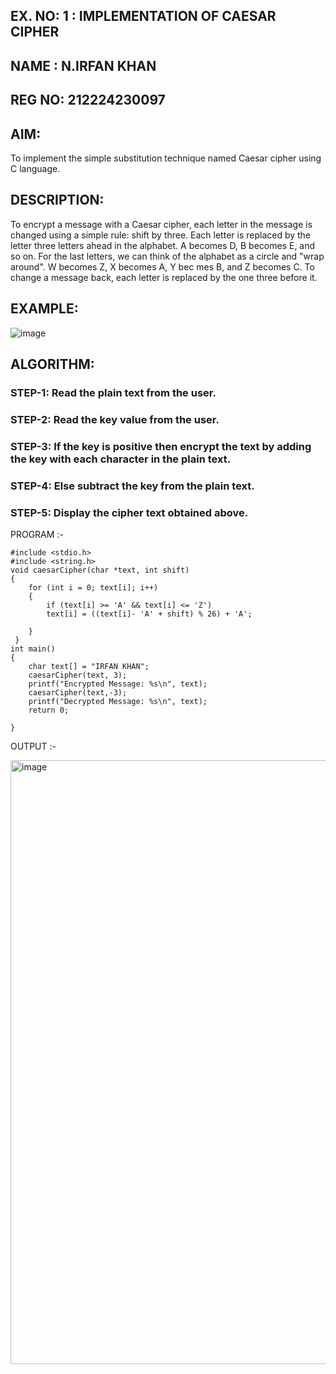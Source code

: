 ## EX. NO: 1 : IMPLEMENTATION OF CAESAR CIPHER
 
## NAME  : N.IRFAN KHAN

## REG NO: 212224230097
## AIM:

To implement the simple substitution technique named Caesar cipher using C language.

## DESCRIPTION:

To encrypt a message with a Caesar cipher, each letter in the message is changed using a simple rule: shift by three. Each letter is replaced by the letter three letters ahead in the alphabet. A becomes D, B becomes E, and so on. For the last letters, we can think of the
alphabet as a circle and "wrap around". W becomes Z, X becomes A, Y bec mes B, and Z
becomes C. To change a message back, each letter is replaced by the one three before it.

## EXAMPLE:



![image](https://github.com/Hemamanigandan/CNS/assets/149653568/eb9c6c43-8c80-4cdd-b9d4-91705a311c79)


## ALGORITHM:

### STEP-1: Read the plain text from the user.
### STEP-2: Read the key value from the user.
### STEP-3: If the key is positive then encrypt the text by adding the key with each character in the plain text.
### STEP-4: Else subtract the key from the plain text.
### STEP-5: Display the cipher text obtained above.


PROGRAM :-
```
#include <stdio.h>
#include <string.h>
void caesarCipher(char *text, int shift) 
{
    for (int i = 0; text[i]; i++) 
    {
        if (text[i] >= 'A' && text[i] <= 'Z')
        text[i] = ((text[i]- 'A' + shift) % 26) + 'A';
        
    }
 }
int main() 
{
    char text[] = "IRFAN KHAN";
    caesarCipher(text, 3);
    printf("Encrypted Message: %s\n", text);
    caesarCipher(text,-3);
    printf("Decrypted Message: %s\n", text);
    return 0;
    
}
```


OUTPUT :-

<img width="1434" height="966" alt="image" src="https://github.com/user-attachments/assets/161bef53-dbdf-479d-945b-304116a17901" />

